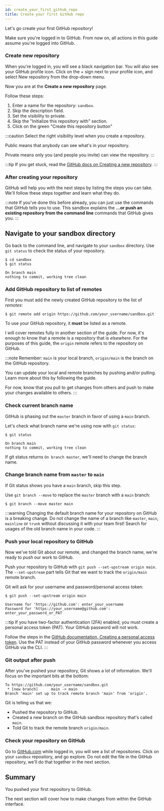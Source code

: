 ```yaml
---
id: create_your_first_github_repo
title: Create your first GitHub repo
---
```


Let's go create your first GitHub repository!

Make sure you're logged in to GitHub.
From now on, all actions in this guide assume you're logged into GitHub.

### Create new repository

When you're logged in, you will see a black navigation bar.
You will also see your GitHub profile icon.
Click on the + sign next to your profile icon, and select New repository from the drop-down menu.

Now you are at the **Create a new repository** page.

Follow these steps:

1. Enter a name for the repository: `sandbox`.
1. Skip the description field.
1. Set the visibility to private.
1. Skip the "Initialize this repository with" section.
1. Click on the green "Create this repository button"

:::caution
Select the right visibility level when you create a repository.

Public means that anybody can see what's in your repository.

Private means only you (and people you invite) can view the repository.
:::

:::tip
If you get stuck, read the [GitHub docs on Creating a new repository](https://docs.github.com/en/free-pro-team@latest/github/creating-cloning-and-archiving-repositories/creating-a-new-repository).
:::

### After creating your repository

GitHub will help you with the next steps by listing the steps you can take.
We'll follow these steps together and learn what they do.

:::note
If you've done this before already, you can just use the commands that GitHub tells you to use.
This sandbox explains the **...or push an existing repository from the command line** commands that GitHub gives you.
:::

## Navigate to your sandbox directory

Go back to the command line, and navigate to your `sandbox` directory.
Use `git status` to check the status of your repository.

```
$ cd sandbox
$ git status

On branch main
nothing to commit, working tree clean
```

### Add GitHub repository to list of remotes

First you must add the newly created GitHub repository to the list of _remotes_:

```git
$ git remote add origin https://github.com/your_username/sandbox.git
```

To use your GitHub repository, it **must** be listed as a remote.

I will cover remotes fully in another section of the guide.
For now, it's enough to know that a remote is a repository that is _elsewhere_.
For the purposes of this guide, the `origin` remote refers to the repository on GitHub.

:::note
Remember: `main` is your local branch, `origin/main` is the branch on the GitHub repository.

You can update your local and remote branches by pushing and/or pulling.
Learn more about this by following the guide.

For now, know that you pull to get changes from others and push to make your changes available to others.
:::

### Check current branch name

GitHub is phasing out the `master` branch in favor of using a `main` branch.

Let's check what branch name we're using now with `git status`:

```git
$ git status

On branch main
nothing to commit, working tree clean
```

If git status returns `On branch master`, we'll need to change the branch name.

### Change branch name from `master` to `main`

If Git status shows you have a `main` branch, skip this step.

Use `git branch --move` to replace the `master` branch with a `main` branch:

```git
$ git branch --move master main
```

:::warning
Changing the default branch name for your repository on GitHub is a breaking change.
Do not change the name of a branch like `master`, `main`, `mainline` or `trunk` without discussing it with your team first!
Search for usages of the old branch name in your code.
:::

### Push your local repository to GitHub

Now we've told Git about our remote, and changed the branch name, we're ready to _push_ our work to GitHub.

Push your repository to GitHub with `git push --set-upstream origin main`.
The `--set-upstream` part tells Git that we want to track the `origin/main` remote branch.

Git will ask for your username and password/personal access token:

```git
$ git push --set-upstream origin main

Username for 'https://github.com': enter_your_username
Password for 'https://your_username@github.com': enter_your_password_or_PAT
```

:::tip
If you have two-factor authentication (2FA) enabled, you must create a personal access token (PAT).
Your GitHub password will not work.

Follow the steps in the [GitHub documentation, Creating a personal access token](https://docs.github.com/en/free-pro-team@latest/github/authenticating-to-github/creating-a-personal-access-token).
Use the PAT instead of your GitHub password whenever you access GitHub via the CLI.
:::

### Git output after push

After you've pushed your repository, Git shows a lot of information.
We'll focus on the important bits at the bottom:

```git
To https://github.com/your_username/sandbox.git
 * [new branch]      main -> main
Branch 'main' set up to track remote branch 'main' from 'origin'.
```

Git is telling us that we:

- Pushed the repository to GitHub.
- Created a new branch on the GitHub sandbox repository that's called `main`.
- Told Git to track the remote branch `origin/main`.

### Check your repository on GitHub

Go to [GitHub.com](https://github.com/) while logged in, you will see a list of repositories.
Click on your `sandbox` repository, and go explore.
Do not edit the file in the GitHub repository, we'll do that together in the next section.

## Summary

You pushed your first repository to GitHub.

The next section will cover how to make changes from within the GitHub interface.
